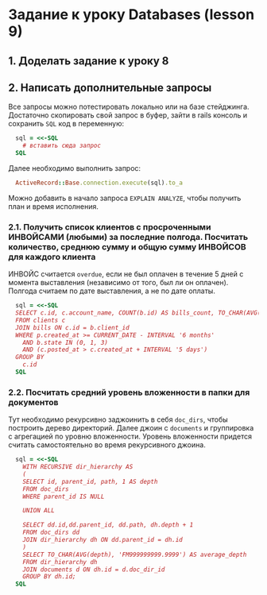 # Задание к уроку Databases (lesson 9)

## 1. Доделать задание к уроку 8

## 2. Написать дополнительные запросы

Все запросы можно потестировать локально или на базе стейджинга. Достаточно скопировать свой запрос в буфер, зайти в rails консоль и сохранить `SQL` код в переменную:

```ruby
  sql = <<-SQL
    # вставить сюда запрос
  SQL
```

Далее необходимо выполнить запрос:

```ruby
  ActiveRecord::Base.connection.execute(sql).to_a
```

Можно добавить в начало запроса `EXPLAIN ANALYZE`, чтобы получить план и время исполнения.

### 2.1. Получить список клиентов c просроченными ИНВОЙСАМИ (любыми) за последние полгода. Посчитать количество, среднюю сумму и общую сумму ИНВОЙСОВ для каждого клиента

ИНВОЙС считается `overdue`, если не был оплачен в течение 5 дней с момента выставления (независимо от того, был ли он оплачен). Полгода считаем по дате выставления, а не по дате оплаты.


```ruby
  sql = <<-SQL
  SELECT c.id, c.account_name, COUNT(b.id) AS bills_count, TO_CHAR(AVG(b.amount), 'FM999999999.9999') AS avg_bill_amount, TO_CHAR(SUM(b.amount), 'FM999999999.9999') AS all_bills_amount
  FROM clients c
  JOIN bills ON c.id = b.client_id
  WHERE p.created_at >= CURRENT_DATE - INTERVAL '6 months'
    AND b.state IN (0, 1, 3) 
    AND (c.posted_at > c.created_at + INTERVAL '5 days')
  GROUP BY 
    c.id
  SQL

```

### 2.2. Посчитать средний уровень вложенности в папки для документов

Тут необходимо рекурсивно заджоинить в себя `doc_dirs`, чтобы построить дерево директорий. Далее джоин с `documents` и группировка с агрегацией по уровню вложенности. Уровень вложенности придется считать самостоятельно во время рекурсивного джоина.


```ruby
  sql = <<-SQL
    WITH RECURSIVE dir_hierarchy AS 
    (
    SELECT id, parent_id, path, 1 AS depth
    FROM doc_dirs
    WHERE parent_id IS NULL

    UNION ALL

    SELECT dd.id,dd.parent_id, dd.path, dh.depth + 1
    FROM doc_dirs dd
    JOIN dir_hierarchy dh ON dd.parent_id = dh.id
    )
    SELECT TO_CHAR(AVG(depth), 'FM999999999.9999') AS average_depth
    FROM dir_hierarchy dh
    JOIN documents d ON dh.id = d.doc_dir_id
    GROUP BY dh.id;
  SQL
```